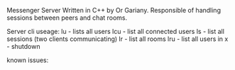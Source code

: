 Messenger Server
Written in C++ by Or Gariany.
Responsible of handling sessions between peers and chat rooms.

Server cli useage:
	lu - lists all users
	lcu - list all connected users
	ls - list all sessions (two clients communicating)
	lr - list all rooms
	lru <room name> - list all users in <room name>
	x - shutdown

known issues:
